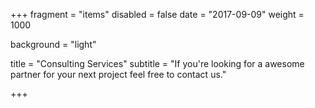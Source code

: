 +++
fragment = "items"
disabled = false
date = "2017-09-09"
weight = 1000

background = "light"

title = "Consulting Services"
subtitle = "If you're looking for a awesome partner for your next project feel free to contact us."


+++